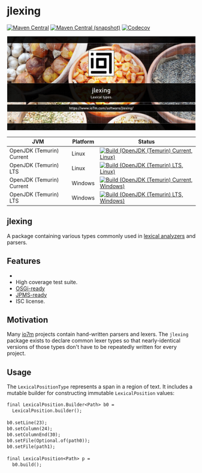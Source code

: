 jlexing
===

[![Maven Central](https://img.shields.io/maven-central/v/com.io7m.jlexing/com.io7m.jlexing.svg?style=flat-square)](http://search.maven.org/#search%7Cga%7C1%7Cg%3A%22com.io7m.jlexing%22)
[![Maven Central (snapshot)](https://img.shields.io/nexus/s/com.io7m.jlexing/com.io7m.jlexing?server=https%3A%2F%2Fs01.oss.sonatype.org&style=flat-square)](https://s01.oss.sonatype.org/content/repositories/snapshots/com/io7m/jlexing/)
[![Codecov](https://img.shields.io/codecov/c/github/io7m-com/jlexing.svg?style=flat-square)](https://codecov.io/gh/io7m-com/jlexing)

![com.io7m.jlexing](./src/site/resources/jlexing.jpg?raw=true)

| JVM | Platform | Status |
|-----|----------|--------|
| OpenJDK (Temurin) Current | Linux | [![Build (OpenJDK (Temurin) Current, Linux)](https://img.shields.io/github/actions/workflow/status/io7m-com/jlexing/main.linux.temurin.current.yml)](https://www.github.com/io7m-com/jlexing/actions?query=workflow%3Amain.linux.temurin.current)|
| OpenJDK (Temurin) LTS | Linux | [![Build (OpenJDK (Temurin) LTS, Linux)](https://img.shields.io/github/actions/workflow/status/io7m-com/jlexing/main.linux.temurin.lts.yml)](https://www.github.com/io7m-com/jlexing/actions?query=workflow%3Amain.linux.temurin.lts)|
| OpenJDK (Temurin) Current | Windows | [![Build (OpenJDK (Temurin) Current, Windows)](https://img.shields.io/github/actions/workflow/status/io7m-com/jlexing/main.windows.temurin.current.yml)](https://www.github.com/io7m-com/jlexing/actions?query=workflow%3Amain.windows.temurin.current)|
| OpenJDK (Temurin) LTS | Windows | [![Build (OpenJDK (Temurin) LTS, Windows)](https://img.shields.io/github/actions/workflow/status/io7m-com/jlexing/main.windows.temurin.lts.yml)](https://www.github.com/io7m-com/jlexing/actions?query=workflow%3Amain.windows.temurin.lts)|

## jlexing

A package containing various types commonly used in [lexical analyzers](https://en.wikipedia.org/wiki/Lexical_analysis)
and parsers.

## Features

*
* High coverage test suite.
* [OSGi-ready](https://www.osgi.org/)
* [JPMS-ready](https://en.wikipedia.org/wiki/Java_Platform_Module_System)
* ISC license.

## Motivation

Many [io7m](https://www.io7m.com/) projects contain hand-written parsers
and lexers. The `jlexing` package exists to declare common lexer types so
that nearly-identical versions of those types don't have to be repeatedly
written for every project.

## Usage

The `LexicalPositionType` represents a span in a region of text. It includes
a mutable builder for constructing immutable `LexicalPosition` values:

```
final LexicalPosition.Builder<Path> b0 =
  LexicalPosition.builder();

b0.setLine(23);
b0.setColumn(24);
b0.setColumnEnd(30);
b0.setFile(Optional.of(path0));
b0.setFile(path1);

final LexicalPosition<Path> p =
  b0.build();
```

